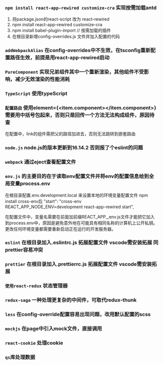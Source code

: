 ### `npm install react-app-rewired customize-cra` 实现按需加载antd 

1. 将package.json的react-script 改为 react-rewired
2. npm install react-app-rewired customize-cra
3. npm install babel-plugin-import // 按需加载的插件
4. 在根目录新增config-overrides.js 文件并加入配置的代码

### `addWebpackAlias` 在config-overrides中不生效，在tsconfig重新配置路径生效，前提是用react-app-rewired启动

### `PureComponent` 实现兄弟组件其中一个重新渲染，其他组件不受影响，减少无效渲染的性能消耗

### `TypeScript` 使用typeScript 

### `配置路由` 使用element={<item.component></item.component>} 需要用中括号包起来，否则只是回传一个方法无法构成组件，原因待查
在配置中，link的组件需把父的路径加进去，否则无法跳转到嵌套路由

### `node.js` node.js的版本更新到16.14.2 否则报了个eslint的问题

### `webpack` 通过eject查看配置文件

### `env.js` 的主要目的在于读取env配置文件并将env的配置信息给到全局变量process.env
在根目录配置.env.development.local 来设置本地的环境变量配置文件
npm install cross-env后
"start": "cross-env REACT_APP_NODE_ENV=development react-app-rewired start",

在配置文件中，变量名需要在前面加前缀REACT_APP_,env.js文件才能把它加入到process.env中，原因是避免意外地在可能具有相同名称的计算机上公开私钥。更改任何环境变量都需要重新启动正在运行的开发服务器。

### `eslint` 在根目录加入.eslintrc.js 拓展配置文件 vscode需安装拓展 同prettier容易冲突
### `prettier` 在根目录加入.prettierrc.js 拓展配置文件 vscode需安装拓展

### `使用react-redux` 状态管理器

### `redux-saga` 一种处理更复杂的中间件，可取代redux-thunk

### `less` 在config-override配置容易出现问题，改用默认配置的scss

### `mockjs` 在page中引入mock文件，直接调用

### `react-cookie` 处理cookie

### `qs`库处理数据
